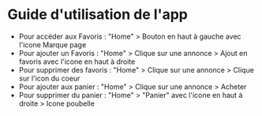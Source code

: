 # Guide d'utilisation de l'app
- Pour accéder aux Favoris : "Home" > Bouton en haut à gauche avec l'icone Marque page
- Pour ajouter un Favoris : "Home" > Clique sur une annonce > Ajout en favoris avec l'icone en haut à droite
- Pour supprimer des favoris : "Home" > Clique sur une annonce > Clique sur l'icon du coeur
- Pour ajouter aux panier : "Home" > Clique sur une annonce > Acheter
- Pour supprimer du panier : "Home" > "Panier" avec l'icone en haut à droite > Icone poubelle